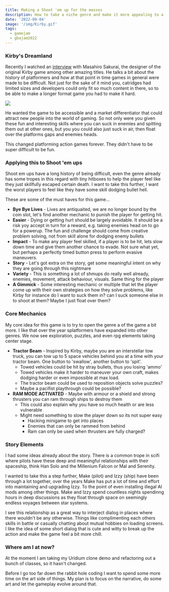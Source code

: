 ```yaml
---
title: Making a Shoot 'em up for the masses
description: How to take a niche genre and make it more appealing to a larger audience
date: '2022-09-04'
image: '/img/Kirby.gif'
tags:
  - gamejam
  - gbajam2022
---
```


### Kirby's Dreamland

Recently I watched an [interview](https://www.youtube.com/watch?v=PBRt2D2YN44) with Masahiro Sakurai, the designer of the original Kirby game among other amazing titles. He talks a bit about the history of platformers and how at that point in time games in general were made to be difficult. Not just for the sake of it mind you, catridges had limited sizes and developers could only fit so much content in there, so to be able to make a longer format game you had to make it hard.

![](/img/Kirby.gif)

He wanted the game to be accessible and a market differentiator that could attract new people into the world of gaming. So not only were you given these fun and interesting skills where you can suck in enemies and spitting them out at other ones, but you you could also just suck in air, then float over the platforms gaps and enemies heads.

This changed platforming action games forever. They didn't have to be super difficult to be fun.

### Applying this to Shoot 'em ups

Shoot em ups have a long history of being difficult, even the genre already has some tropes in this regard with tiny hitboxes to help the player feel like they just skillfully escaped certain death. I want to take this further, I want the worst players to feel like they have some skill dodging bullet hell.

These are some of the must haves for this game...

- **Bye Bye Lives** - Lives are antiquaited, we are no longer bound by the coin slot, let's find another mechanic to punish the player for getting hit.
- **Easier** - Dying or getting hurt should be largely avoidable. It should be a risk yoy accept in turn for a reward, e.g. taking enemies head on to go for a powerup. The fun and challenge should come from creative problem solving, not from skill alone for dodging enemy bullets
- **Impact** - To make any player feel skilled, if a player is to be hit, lets slow down time and give them another chance to evade. Not sure what yet, but perhaps a perfectly timed button press to perform evasive maneuvers.
- **Story** - Let's got extra on the story, get some meaningful intent on why they are going through this nightmare
- **Variety** - This is something a lot of shmups do really well already, enemies, movement, attack behaviour, visuals. Same thing for the player
- **A Gimmick** - Some interesting mechanic or multiple that let the player come up with their own strategies on how they solve problems, like Kirby for instance do I want to suck them in? can I suck someone else in to shoot at them? Maybe I just float over them?

### Core Mechanics

My core idea for this game is to try to open the genre a of the game a bit more. I like that over the year splatformers have expanded into other genres. We now see exploration, puzzles, and even rpg elements taking center stage.

- **Tractor Beam** - Inspired by Kirby, maybe you are an interstellar tow truck, you can tow up to 5 space vehicles behind you at a time with your tractor beam. One button to 'swallow', another button to 'spit'.
  - Towed vehicles could be hit by stray bullets, thus you losing 'ammo'
  - Towed vehicles make it harder to maneuver your own craft, makes dodging harder or even impossible at max load.
  - The tractor beam could be used to reposition objects solve puzzles?
  - Maybe a pacifist playthrough could be possible?
- **RAM MODE ACTIVATED** - Maybe with armour or a shield and strong thrusters you can ram through ships to destroy them
  - This could also explain why you have so much health or are less vulnerable
  - Might need something to slow the player down so its not super easy
    - Hacking minigame to get into places
    - Enemies that can only be rammed from behind
    - Ram can only be used when thrusters are fully charged?

### Story Elements

I had some ideas already about the story. There is a common trope in scifi where pilots have these deep and meaningful relationships with their spaceship, think Han Solo and the Millenium Falcon or Mal and Serenity.

I wanted to take this a step further, Make (pilot) and Izzy (ship) have been through a lot together, over the years Make has put a lot of time and effort into maintaining and upgrading Izzy. To the point of even installing illegal AI mods among other things. Make and Izzy spend countless nights spendinng hours in deep discussions as they float through space on seemingly endless voyages between star systems.

I see this relationship as a great way to interject dialog in places where there wouldn't be any otherwise. Things like complimenting each others skills in battle or casually chatting about mutual hobbies on loading screens. I like the idea of some short dialog that is cute and witty to break up the action and make the game feel a bit more chill.

### Where am I at now?

At the moment I am taking my Uridium clone demo and refactoring out a bunch of classes, so it hasn't changed.

Before I go too far down the rabbit hole coding I want to spend some more time on the art side of things. My plan is to focus on the narrative, do some art and let the gameplay evolve around that.
